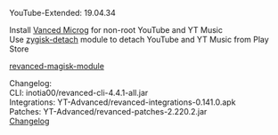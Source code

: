 YouTube-Extended: 19.04.34  

Install [Vanced Microg](https://github.com/TeamVanced/VancedMicroG/releases) for non-root YouTube and YT Music  
Use [zygisk-detach](https://github.com/j-hc/zygisk-detach) module to detach YouTube and YT Music from Play Store  

[revanced-magisk-module](https://github.com/j-hc/revanced-magisk-module)  

Changelog:  
CLI: inotia00/revanced-cli-4.4.1-all.jar  
Integrations: YT-Advanced/revanced-integrations-0.141.0.apk  
Patches: YT-Advanced/revanced-patches-2.220.2.jar  
[Changelog](https://github.com/YT-Advanced/ReX-patches/releases/tag/v2.220.2)  
